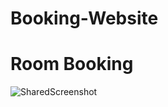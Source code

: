 # Booking-Website
# Room Booking
  ![SharedScreenshot](https://github.com/user-attachments/assets/f1bd2366-c70c-40fd-abe2-2105967e4f67)
